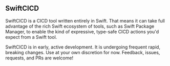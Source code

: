 ## SwiftCICD

SwiftCICD is a CICD tool written entirely in Swift. That means it can take full advantage of the rich Swift ecosystem of tools, such as Swift Package Manager, to enable the kind of expressive, type-safe CICD actions you'd expect from a Swift tool. 

SwiftCICD is in early, active development. It is undergoing frequent rapid, breaking changes. Use at your own discretion for now. Feedback, issues, requests, and PRs are welcome!
